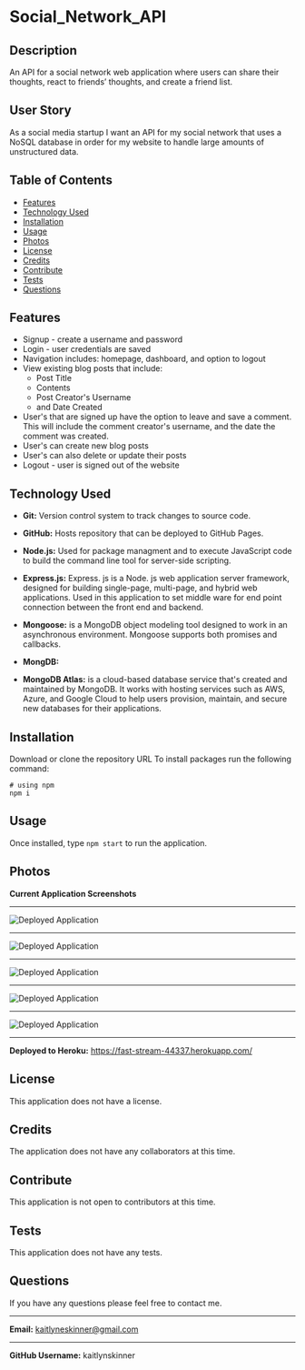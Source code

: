 # Social_Network_API

## Description
An API for a social network web application where users can share their thoughts, react to friends’ thoughts, and create a friend list.


## User Story
As a social media startup
I want an API for my social network that uses a NoSQL database
in order for my website to handle large amounts of unstructured data.


## Table of Contents
  * [Features](#features)
  * [Technology Used](#technologyused)
  * [Installation](#installation)
  * [Usage](#usage)
  * [Photos](#photos)
  * [License](#license)
  * [Credits](#credits)
  * [Contribute](#contribute)
  * [Tests](#tests)
  * [Questions](#questions)


## Features
 * Signup - create a username and password
 * Login - user credentials are saved
 * Navigation includes: homepage, dashboard, and option to logout
 * View existing blog posts that include:
    * Post Title
    * Contents
    * Post Creator's Username
    * and Date Created
 * User's that are signed up have the option to leave and save a comment. This will include the comment creator's username, and the date the comment was created.
 * User's can create new blog posts
 * User's can also delete or update their posts
 * Logout - user is signed out of the website


## Technology Used
* **Git:** Version control system to track changes to source code.

* **GitHub:** Hosts repository that can be deployed to GitHub Pages.

* **Node.js:** Used for package managment and to execute JavaScript code to build the command line tool for server-side scripting.

* **Express.js:** Express. js is a Node. js web application server framework, designed for building single-page, multi-page, and hybrid web applications. Used in this application to set middle ware for end point connection between the front end and backend.

* **Mongoose:** is a MongoDB object modeling tool designed to work in an asynchronous environment. Mongoose supports both promises and callbacks.

* **MongDB:** 

* **MongoDB Atlas:** is a cloud-based database service that's created and maintained by MongoDB. It works with hosting services such as AWS, Azure, and Google Cloud to help users provision, maintain, and secure new databases for their applications.



## Installation
Download or clone the repository URL
To install packages run the following command:
  ```
  # using npm
  npm i
  ```


## Usage
 Once installed, type ```npm start``` to run the application.


## Photos
 **Current Application Screenshots**
** **
![Deployed Application](https://github.com/KaitlynSkinner/Tech_Blog/blob/9ceaca2e100882fff4c5d29af736eae1cd861c2b/public/images/singup.png?raw=true)
** **
![Deployed Application](https://github.com/KaitlynSkinner/Tech_Blog/blob/9ceaca2e100882fff4c5d29af736eae1cd861c2b/public/images/login.png?raw=true) 
 ** **
![Deployed Application](https://github.com/KaitlynSkinner/Tech_Blog/blob/9ceaca2e100882fff4c5d29af736eae1cd861c2b/public/images/posts.png?raw=true)
** **
![Deployed Application](https://github.com/KaitlynSkinner/Tech_Blog/blob/9ceaca2e100882fff4c5d29af736eae1cd861c2b/public/images/dashboard.png?raw=true)
** **
![Deployed Application](https://github.com/KaitlynSkinner/Tech_Blog/blob/9ceaca2e100882fff4c5d29af736eae1cd861c2b/public/images/add-comment.png?raw=true)
** **

**Deployed to Heroku:** https://fast-stream-44337.herokuapp.com/ 

 ## License
This application does not have a license. 


## Credits
The application does not have any collaborators at this time.


## Contribute
This application is not open to contributors at this time.


## Tests
This application does not have any tests.


## Questions
If you have any questions please feel free to contact me.
** **
**Email:** kaitlyneskinner@gmail.com
** **
**GitHub Username:** kaitlynskinner